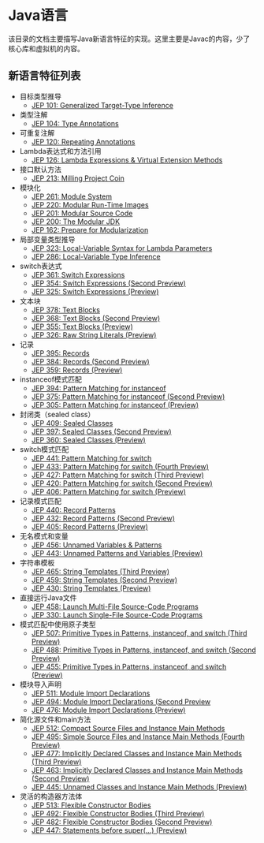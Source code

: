 # Java语言

该目录的文档主要描写Java新语言特征的实现。这里主要是Javac的内容，少了核心库和虚拟机的内容。

## 新语言特征列表

- 目标类型推导
  - [JEP 101: Generalized Target-Type Inference](https://openjdk.org/jeps/101)
- 类型注解
  - [JEP 104: Type Annotations](https://openjdk.org/jeps/104)
- 可重复注解
  - [JEP 120: Repeating Annotations](https://openjdk.org/jeps/120)
- Lambda表达式和方法引用
  - [JEP 126: Lambda Expressions & Virtual Extension Methods](https://openjdk.org/jeps/126)
- 接口默认方法
  - [JEP 213: Milling Project Coin](https://openjdk.org/jeps/213)
- 模块化
  - [JEP 261: Module System](https://openjdk.org/jeps/261)
  - [JEP 220: Modular Run-Time Images](https://openjdk.org/jeps/220)
  - [JEP 201: Modular Source Code](https://openjdk.org/jeps/201)
  - [JEP 200: The Modular JDK](https://openjdk.org/jeps/200)
  - [JEP 162: Prepare for Modularization](https://openjdk.org/jeps/162)
- 局部变量类型推导
  - [JEP 323: Local-Variable Syntax for Lambda Parameters](https://openjdk.org/jeps/323)
  - [JEP 286: Local-Variable Type Inference](https://openjdk.org/jeps/286)
- switch表达式
  - [JEP 361: Switch Expressions](https://openjdk.org/jeps/361)
  - [JEP 354: Switch Expressions (Second Preview)](https://openjdk.org/jeps/354)
  - [JEP 325: Switch Expressions (Preview)](https://openjdk.org/jeps/325)
- 文本块
  - [JEP 378: Text Blocks](https://openjdk.org/jeps/378)
  - [JEP 368: Text Blocks (Second Preview)](https://openjdk.org/jeps/368)
  - [JEP 355: Text Blocks (Preview)](https://openjdk.org/jeps/355)
  - [JEP 326: Raw String Literals (Preview)](https://openjdk.org/jeps/326)
- 记录
  - [JEP 395: Records](https://openjdk.org/jeps/395)
  - [JEP 384: Records (Second Preview)](https://openjdk.org/jeps/384)
  - [JEP 359: Records (Preview)](https://openjdk.org/jeps/359)
- instanceof模式匹配
  - [JEP 394: Pattern Matching for instanceof](https://openjdk.org/jeps/394)
  - [JEP 375: Pattern Matching for instanceof (Second Preview)](https://openjdk.org/jeps/375)
  - [JEP 305: Pattern Matching for instanceof (Preview)](https://openjdk.org/jeps/305)
- 封闭类（sealed class）
  - [JEP 409: Sealed Classes](https://openjdk.org/jeps/409)
  - [JEP 397: Sealed Classes (Second Preview)](https://openjdk.org/jeps/397)
  - [JEP 360: Sealed Classes (Preview)](https://openjdk.org/jeps/360)
- switch模式匹配
  - [JEP 441: Pattern Matching for switch](https://openjdk.org/jeps/441)
  - [JEP 433: Pattern Matching for switch (Fourth Preview)](https://openjdk.org/jeps/433)
  - [JEP 427: Pattern Matching for switch (Third Preview)](https://openjdk.org/jeps/427)
  - [JEP 420: Pattern Matching for switch (Second Preview)](https://openjdk.org/jeps/420)
  - [JEP 406: Pattern Matching for switch (Preview)](https://openjdk.org/jeps/406)
- 记录模式匹配
  - [JEP 440: Record Patterns](https://openjdk.org/jeps/440)
  - [JEP 432: Record Patterns (Second Preview)](https://openjdk.org/jeps/432)
  - [JEP 405: Record Patterns (Preview)](https://openjdk.org/jeps/405)
- 无名模式和变量
  - [JEP 456: Unnamed Variables & Patterns](https://openjdk.org/jeps/456)
  - [JEP 443: Unnamed Patterns and Variables (Preview)](https://openjdk.org/jeps/443)
- 字符串模板
  - [JEP 465: String Templates (Third Preview)](https://openjdk.org/jeps/465)
  - [JEP 459: String Templates (Second Preview)](https://openjdk.org/jeps/459)
  - [JEP 430: String Templates (Preview)](https://openjdk.org/jeps/430)
- 直接运行Java文件
  - [JEP 458: Launch Multi-File Source-Code Programs](https://openjdk.org/jeps/458)
  - [JEP 330: Launch Single-File Source-Code Programs](https://openjdk.org/jeps/330)
- 模式匹配中使用原子类型
  - [JEP 507: Primitive Types in Patterns, instanceof, and switch (Third Preview)](https://openjdk.org/jeps/507)
  - [JEP 488: Primitive Types in Patterns, instanceof, and switch (Second Preview)](https://openjdk.org/jeps/488)
  - [JEP 455: Primitive Types in Patterns, instanceof, and switch (Preview)](https://openjdk.org/jeps/455)
- 模块导入声明
  - [JEP 511: Module Import Declarations](https://openjdk.org/jeps/511)
  - [JEP 494: Module Import Declarations (Second Preview](https://openjdk.org/jeps/494)
  - [JEP 476: Module Import Declarations (Preview)](https://openjdk.org/jeps/476)
- 简化源文件和main方法
  - [JEP 512: Compact Source Files and Instance Main Methods](https://openjdk.org/jeps/512)
  - [JEP 495: Simple Source Files and Instance Main Methods (Fourth Preview)](https://openjdk.org/jeps/495)
  - [JEP 477: Implicitly Declared Classes and Instance Main Methods (Third Preview)](https://openjdk.org/jeps/477)
  - [JEP 463: Implicitly Declared Classes and Instance Main Methods (Second Preview)](https://openjdk.org/jeps/463)
  - [JEP 445: Unnamed Classes and Instance Main Methods (Preview)](https://openjdk.org/jeps/445)
- 灵活的构造器方法体
  - [JEP 513: Flexible Constructor Bodies](https://openjdk.org/jeps/513)
  - [JEP 492: Flexible Constructor Bodies (Third Preview)](https://openjdk.org/jeps/492)
  - [JEP 482: Flexible Constructor Bodies (Second Preview)](https://openjdk.org/jeps/482)
  - [JEP 447: Statements before super(...) (Preview)](https://openjdk.org/jeps/447)
